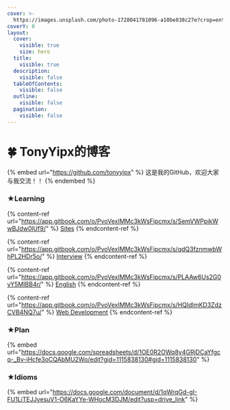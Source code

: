 ```yaml
---
cover: >-
  https://images.unsplash.com/photo-1728041781096-a10be838c27e?crop=entropy&cs=srgb&fm=jpg&ixid=M3wxOTcwMjR8MHwxfHJhbmRvbXx8fHx8fHx8fDE3MzA4OTExNzd8&ixlib=rb-4.0.3&q=85
coverY: 0
layout:
  cover:
    visible: true
    size: hero
  title:
    visible: true
  description:
    visible: false
  tableOfContents:
    visible: false
  outline:
    visible: false
  pagination:
    visible: false
---
```


# 🍀 TonyYipx的博客

{% embed url="https://github.com/tonyyipx" %}
这是我的GitHub，欢迎大家与我交流！！
{% endembed %}

### ★Learning

{% content-ref url="https://app.gitbook.com/o/PvoVexIMMc3kWsFipcmx/s/SemVWPpikWwBJdw0lUf9/" %}
[Sites](https://app.gitbook.com/o/PvoVexIMMc3kWsFipcmx/s/SemVWPpikWwBJdw0lUf9/)
{% endcontent-ref %}

{% content-ref url="https://app.gitbook.com/o/PvoVexIMMc3kWsFipcmx/s/qdQ3fznmwbWhPL2HDr5o/" %}
[Interview](https://app.gitbook.com/o/PvoVexIMMc3kWsFipcmx/s/qdQ3fznmwbWhPL2HDr5o/)
{% endcontent-ref %}

{% content-ref url="https://app.gitbook.com/o/PvoVexIMMc3kWsFipcmx/s/PLAAw6Us2G0vY5MIBB4r/" %}
[English](https://app.gitbook.com/o/PvoVexIMMc3kWsFipcmx/s/PLAAw6Us2G0vY5MIBB4r/)
{% endcontent-ref %}

{% content-ref url="https://app.gitbook.com/o/PvoVexIMMc3kWsFipcmx/s/HQIdImKD3ZdzCVB4NQ7u/" %}
[Web Development](https://app.gitbook.com/o/PvoVexIMMc3kWsFipcmx/s/HQIdImKD3ZdzCVB4NQ7u/)
{% endcontent-ref %}

### ★Plan

{% embed url="https://docs.google.com/spreadsheets/d/1OE0R2OWq8y4GRjDCaYfgcq-_Bv-iHcfe3oCQAbMU2Wo/edit?gid=1115838130#gid=1115838130" %}

### ★Idioms

{% embed url="https://docs.google.com/document/d/1qWrqGd-gI-FU1LiTEJJyesuV1-O6KaYYe-WHocM3DJM/edit?usp=drive_link" %}



